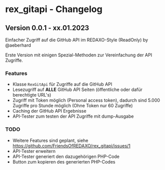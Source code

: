 # rex_gitapi - Changelog

## Version 0.0.1 - xx.01.2023

Einfacher Zugriff auf die GitHub API im REDAXO-Style (ReadOnly) by @aeberhard

Erste Version mit einigen Spezial-Methoden zur Vereinfachung der API Zugriffe.

### Features

* Klasse `RexGitApi` für Zugriffe auf die GitHub API
* Lesezugriff auf **ALLE** GitHub API Seiten (öffentliche oder dafür berechtigte URL's)
* Zugriff mit Token möglich (Personal access token), dadurch sind 5.000 Zugriffe pro Stunde möglich (Ohne Token nur 60 Zugriffe)
* Caching der GitHub API Ergebnisse
* API-Tester zum testen der API Zugriffe mit dump-Ausgabe

### TODO

* Weitere Features sind geplant, siehe https://github.com/FriendsOfREDAXO/rex_gitapi/issues/1
* API-Tester erweitern
* API-Tester generiert den dazugehörigen PHP-Code
* Button zum kopieren des generierten PHP-Codes
